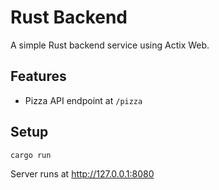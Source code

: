 # Rust Backend

A simple Rust backend service using Actix Web.

## Features
- Pizza API endpoint at `/pizza`

## Setup
```
cargo run
```
Server runs at http://127.0.0.1:8080
```
